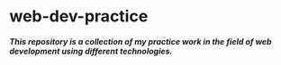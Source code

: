 # web-dev-practice
<h5>
  This repository is a collection of my practice work in the field of web development using different technologies.
</h5>
